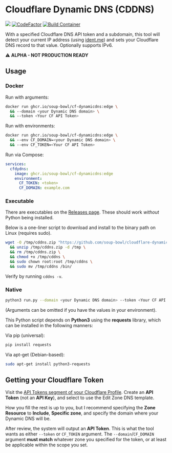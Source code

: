 # Cloudflare Dynamic DNS (CDDNS)

[![](https://img.shields.io/docker/pulls/soupbowl/cf-dynamicdns?logo=docker&logoColor=white)](https://hub.docker.com/r/soupbowl/cf-dynamicdns)
[![CodeFactor](https://www.codefactor.io/repository/github/soup-bowl/cloudflare-dynamicdns/badge)](https://www.codefactor.io/repository/github/soup-bowl/cloudflare-dynamicdns)
[![Build Container](https://github.com/soup-bowl/cloudflare-dynamicdns/actions/workflows/build.yml/badge.svg)](https://github.com/soup-bowl/cloudflare-dynamicdns/actions/workflows/build.yml)

With a specified Cloudflare DNS API token and a subdomain, this tool will detect your current IP address (using
[ident.me](https://api.ident.me/)) and sets your Cloudflare DNS record to that value. Optionally supports IPv6.

:warning: **ALPHA - NOT PRODUCTION READY**

## Usage

### Docker

Run with arguments:

```bash
docker run ghcr.io/soup-bowl/cf-dynamicdns:edge \
  && --domain <your Dynamic DNS domain> \
  && --token <Your CF API Token>
```

Run with environments:

```bash
docker run ghcr.io/soup-bowl/cf-dynamicdns:edge \
  && --env CF_DOMAIN=<your Dynamic DNS domain> \
  && --env CF_TOKEN=<Your CF API Token>
```

Run via Compose:

```yml
services:
  cfdydns:
    image: ghcr.io/soup-bowl/cf-dynamicdns:edge
    environment:
      CF_TOKEN: <token>
      CF_DOMAIN: example.com
```

### Executable

There are executables on the [Releases page](https://github.com/soup-bowl/cloudflare-dynamicdns/releases/latest). These should work *without* Python being installed.

Below is a one-liner script to download and install to the binary path on Linux (requires sudo).

```bash
wget -O /tmp/cddns.zip "https://github.com/soup-bowl/cloudflare-dynamicdns/releases/download/0.2/cddns-0.2-linux-$(dpkg --print-architecture).zip" \
  && unzip /tmp/cddns.zip -d /tmp \
  && rm /tmp/cddns.zip \
  && chmod +x /tmp/cddns \
  && sudo chown root:root /tmp/cddns \
  && sudo mv /tmp/cddns /bin/
```

Verify by running `cddns -v`.

### Native

```bash
python3 run.py --domain <your Dynamic DNS domain> --token <Your CF API Token>
```

(Arguments can be omitted if you have the values in your environment).

This Python script depends on **Python3** using the **requests** library, which can be installed in the following manners:

Via pip (universal):

```bash
pip install requests
```

Via apt-get (Debian-based):

```bash
sudo apt-get install python3-requests
```

## Getting your Cloudflare Token

Visit the [API Tokens segment of your Cloudflare Profile](https://dash.cloudflare.com/profile/api-tokens). Create an
**API Token** (not an **API Key**), and select to use the Edit Zone DNS template.

How you fill the rest is up to you, but I recommend specifying the **Zone Resource** to **Include**, **Specific zone**,
and specify the domain where your Dynamic DNS will be.

After review, the system will output an **API Token**. This is what the tool wants as either `--token` or `CF_TOKEN`
argument. The `--domain`/`CF_DOMAIN` argument **must match** whatever zone you specified for the token, or at least be
applicable within the scope you set.
